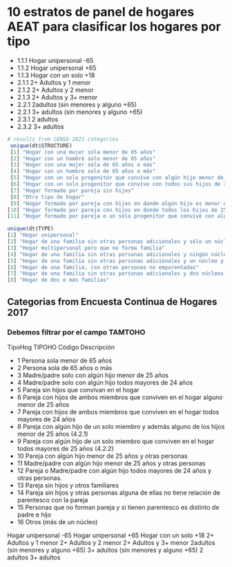 # 10 estratos de panel de hogares AEAT para clasificar los hogares por tipo

- 1.1.1 Hogar unipersonal -65
- 1.1.2 Hogar unipersonal +65
- 1.1.3 Hogar con un solo +18
- 2.1.1 2+ Adultos y 1 menor
- 2.1.2 2+ Adultos y 2 menor
- 2.1.3 2+ Adultos y 3+ menor
- 2.2.1 2adultos (sin menores y alguno +65)
- 2.2.1 3+ adultos (sin menores y alguno +65)
- 2.3.1 2 adultos
- 2.3.2 3+ adultos


```r
# results from CENSO 2021 categories
 unique(dt$STRUCTURE)
 [1] "Hogar con una mujer sola menor de 65 años"
 [2] "Hogar con un hombre solo menor de 65 años"
 [3] "Hogar con una mujer sola de 65 años o más"
 [4] "Hogar con un hombre solo de 65 años o más"
 [5] "Hogar con un solo progenitor que convive con algún hijo menor de 25 años"
 [6] "Hogar con un solo progenitor que convive con todos sus hijos de 25 años o más"
 [7] "Hogar formado por pareja sin hijos"
 [8] "Otro tipo de hogar"
 [9] "Hogar formado por pareja con hijos en donde algún hijo es menor de 25 años"
[10] "Hogar formado por pareja con hijos en donde todos los hijos de 25 años o más"
[11] "Hogar formado por pareja o un solo progenitor que convive con algún hijo menor de 25 años y otra(s) persona(a)"

unique(dt$TYPE)
[1] "Hogar unipersonal"
[2] "Hogar de una familia sin otras personas adicionales y sólo un núcleo"
[3] "Hogar multipersonal pero que no forma familia"
[4] "Hogar de una familia sin otras personas adicionales y ningún núcleo"
[5] "Hogar de una familia sin otras personas adicionales y un núcleo y otras personas"
[6] "Hogar de una familia, con otras personas no emparentadas"
[7] "Hogar de una familia sin otras personas adicionales y dos núcleos o más"
[8] "Hogar de dos o más familias"
```


## Categorias from Encuesta Continua de Hogares 2017

### Debemos filtrar por el campo TAMTOHO
TipoHog		TIPOHO
Código	Descripción
- 1	Persona sola menor de 65 años
- 2	Persona sola de 65 años o más
- 3	Madre/padre solo con algún hijo menor de 25 años
- 4	Madre/padre solo con algún hijo todos mayores de 24 años
- 5	Pareja sin hijos que convivan en el hogar
- 6	Pareja con hijos de ambos miembros que conviven en el hogar alguno menor de 25 años
- 7	Pareja con hijos de ambos miembros que conviven en el hogar todos mayores de 24 años
- 8	Pareja con algún hijo de un solo miembro y además alguno de los hijos menor de 25 años (4.2.1)
- 9	Pareja con algún hijo de un solo miembro que conviven en el hogar todos mayores de 25 años (4.2.2)
- 10	Pareja con algún hijo menor de 25 años y otras personas
- 11	Madre/padre con algún hijo menor de 25 años y otras personas
- 12	Pareja o Madre/padre con algún hijo todos mayores de 24 años y otras personas.
- 13	Pareja sin hijos y otros familiares
 - 14	Pareja sin hijos y otras personas alguna de ellas no tiene relación de parentesco con la pareja
- 15	Personas que no forman pareja y si tienen parentesco es distinto de padre e hijo
- 16	Otros (más de un núcleo)



Hogar unipersonal -65
Hogar unipersonal +65
Hogar con un solo +18
2+ Adultos y 1 menor
2+ Adultos y 2 menor
2+ Adultos y 3+ menor
2adultos (sin menores y alguno +65)
3+ adultos (sin menores y alguno +65)
2 adultos
3+ adultos
